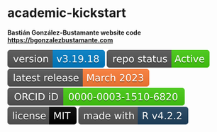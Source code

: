 # academic-kickstart
**Bastián González-Bustamante website code** \
**https://bgonzalezbustamante.com**

[![Version](https://raw.githubusercontent.com/bgonzalezbustamante/academic-kickstart/master/badges/v_3_19_18.svg)](CHANGELOG.md) [![Project Status: Active – The project has reached a stable, usable state and is being actively developed.](https://raw.githubusercontent.com/bgonzalezbustamante/academic-kickstart/master/badges/active.svg)](STATUS.md) [![Update](https://raw.githubusercontent.com/bgonzalezbustamante/academic-kickstart/master/badges/march_2023.svg)](https://bgonzalezbustamante.com/) [![ORCID](https://raw.githubusercontent.com/bgonzalezbustamante/academic-kickstart/master/badges/orcid_bgb.svg)](http://orcid.org/0000-0003-1510-6820) [![License](https://raw.githubusercontent.com/bgonzalezbustamante/academic-kickstart/master/badges/mit.svg)](LICENSE.md) [![R](https://raw.githubusercontent.com/bgonzalezbustamante/academic-kickstart/master/badges/r_4_2_2.svg)](https://cran.r-project.org/)
